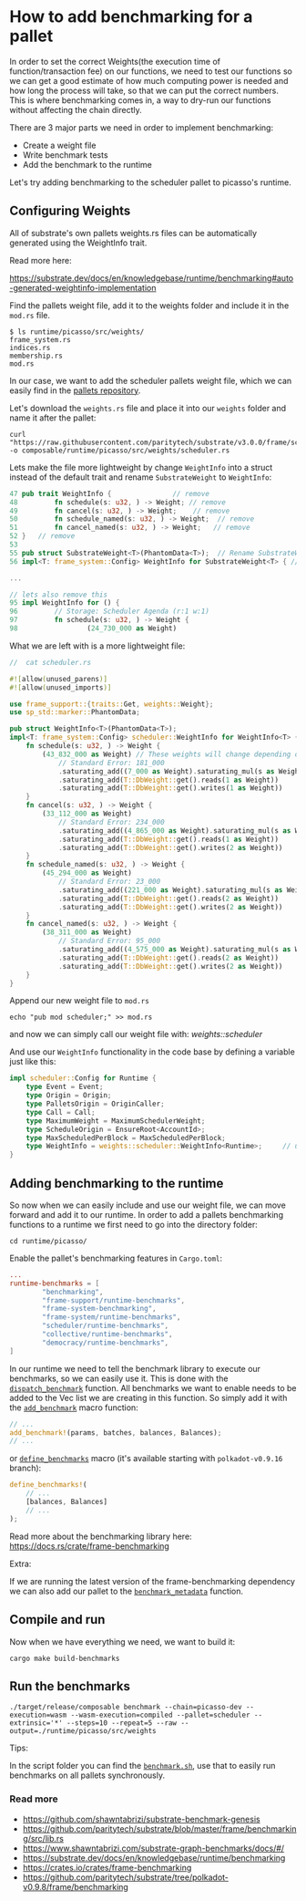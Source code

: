 # How to add benchmarking for a pallet

In order to set the correct Weights(the execution time of function/transaction fee) on our functions, we need to test our functions so we can
get a good estimate of how much computing power is needed and how long the process will take, so that we can put the correct numbers.
This is where benchmarking comes in, a way to dry-run our functions without affecting the chain directly.

There are 3 major parts we need in order to implement benchmarking:

* Create a weight file
* Write benchmark tests
* Add the benchmark to the runtime

Let's try adding benchmarking to the scheduler pallet to picasso's runtime.

## Configuring Weights

All of substrate's own pallets weights.rs files can be automatically generated using the WeightInfo trait.

Read more here:

https://substrate.dev/docs/en/knowledgebase/runtime/benchmarking#auto-generated-weightinfo-implementation

Find the pallets weight file, add it to the weights folder and include it in the `mod.rs` file.

```shell
$ ls runtime/picasso/src/weights/
frame_system.rs
indices.rs
membership.rs
mod.rs
```

In our case, we want to add the scheduler pallets weight file, which
we can easily find in the [pallets repository](https://github.com/paritytech/substrate/tree/master/frame/scheduler).

Let's download the `weights.rs` file and place it into our `weights` folder and name it after the pallet:

```shell
curl "https://raw.githubusercontent.com/paritytech/substrate/v3.0.0/frame/scheduler/src/weights.rs" -o composable/runtime/picasso/src/weights/scheduler.rs
```

Lets make the file more lightweight by change `WeightInfo` into a struct instead of the default trait and rename `SubstrateWeight` to `WeightInfo`:

```rust
47 pub trait WeightInfo {               // remove
48         fn schedule(s: u32, ) -> Weight; // remove
49         fn cancel(s: u32, ) -> Weight;    // remove
50         fn schedule_named(s: u32, ) -> Weight;  // remove
51         fn cancel_named(s: u32, ) -> Weight;   // remove
52 }   // remove
53
55 pub struct SubstrateWeight<T>(PhantomData<T>);  // Rename SubstrateWeight to WeightInfo everywhere
56 impl<T: frame_system::Config> WeightInfo for SubstrateWeight<T> { //same

...

// lets also remove this
95 impl WeightInfo for () {
96         // Storage: Scheduler Agenda (r:1 w:1)
97         fn schedule(s: u32, ) -> Weight {
98                 (24_730_000 as Weight)

```

What we are left with is a more lightweight file:

```rust
//  cat scheduler.rs

#![allow(unused_parens)]
#![allow(unused_imports)]

use frame_support::{traits::Get, weights::Weight};
use sp_std::marker::PhantomData;

pub struct WeightInfo<T>(PhantomData<T>);
impl<T: frame_system::Config> scheduler::WeightInfo for WeightInfo<T> {
	fn schedule(s: u32, ) -> Weight {
		(43_832_000 as Weight) // These weights will change depending on the results from the benchmarking
			// Standard Error: 181_000
			.saturating_add((7_000 as Weight).saturating_mul(s as Weight))
			.saturating_add(T::DbWeight::get().reads(1 as Weight))
			.saturating_add(T::DbWeight::get().writes(1 as Weight))
	}
	fn cancel(s: u32, ) -> Weight {
		(33_112_000 as Weight)
			// Standard Error: 234_000
			.saturating_add((4_865_000 as Weight).saturating_mul(s as Weight))
			.saturating_add(T::DbWeight::get().reads(1 as Weight))
			.saturating_add(T::DbWeight::get().writes(2 as Weight))
	}
	fn schedule_named(s: u32, ) -> Weight {
		(45_294_000 as Weight)
			// Standard Error: 23_000
			.saturating_add((221_000 as Weight).saturating_mul(s as Weight))
			.saturating_add(T::DbWeight::get().reads(2 as Weight))
			.saturating_add(T::DbWeight::get().writes(2 as Weight))
	}
	fn cancel_named(s: u32, ) -> Weight {
		(38_311_000 as Weight)
			// Standard Error: 95_000
			.saturating_add((4_575_000 as Weight).saturating_mul(s as Weight))
			.saturating_add(T::DbWeight::get().reads(2 as Weight))
			.saturating_add(T::DbWeight::get().writes(2 as Weight))
	}
}
```

Append our new weight file to `mod.rs`

```shell
echo "pub mod scheduler;" >> mod.rs
```

and now we can simply call our weight file with: *weights::scheduler*

And use our `WeightInfo` functionality in the code base by defining a variable just like this:

```rust
impl scheduler::Config for Runtime {
	type Event = Event;
	type Origin = Origin;
	type PalletsOrigin = OriginCaller;
	type Call = Call;
	type MaximumWeight = MaximumSchedulerWeight;
	type ScheduleOrigin = EnsureRoot<AccountId>;
	type MaxScheduledPerBlock = MaxScheduledPerBlock;
	type WeightInfo = weights::scheduler::WeightInfo<Runtime>;     // updated
}
```

## Adding benchmarking to the runtime

So now when we can easily include and use our weight file, we can move forward and add it to our runtime.
In order to add a pallets benchmarking functions to a runtime we first
need to go into the directory folder:

```shell
cd runtime/picasso/
```

Enable the pallet's benchmarking features in `Cargo.toml`:

```toml
...
runtime-benchmarks = [
        "benchmarking",
        "frame-support/runtime-benchmarks",
        "frame-system-benchmarking",
        "frame-system/runtime-benchmarks",
        "scheduler/runtime-benchmarks",
        "collective/runtime-benchmarks",
        "democracy/runtime-benchmarks",
]

```

In our runtime we need to tell the benchmark library to execute our benchmarks, so we can easily use it.
This is done with the [`dispatch_benchmark`](https://github.com/paritytech/substrate/blob/polkadot-v0.9.8/frame/benchmarking/src/utils.rs#L93) function. All benchmarks
we want to enable needs to be added to the Vec list we are creating in this function.
So simply add it with the [`add_benchmark`](https://docs.rs/frame-benchmarking/3.0.0/frame_benchmarking/macro.add_benchmark.html) macro function:

```rust
// ...
add_benchmark!(params, batches, balances, Balances);
// ...
```

or [`define_benchmarks`](https://github.com/paritytech/substrate/blob/ededa465214e308d18f12d90515bb49c974c0d7d/frame/benchmarking/src/lib.rs#L1845) macro (it's available starting with `polkadot-v0.9.16` branch):

```rust
define_benchmarks!(
	// ...
	[balances, Balances]
	// ...
);
```

Read more about the benchmarking library here: https://docs.rs/crate/frame-benchmarking

Extra:

If we are running the latest version of the frame-benchmarking dependency we can also add our pallet to the [`benchmark_metadata`](https://github.com/paritytech/substrate/blob/19162e43be45817b44c7d48e50d03f074f60fbf4/frame/benchmarking/src/utils.rs#L201) function.

## Compile and run

Now when we have everything we need, we want to build it:

```shell
cargo make build-benchmarks
```

## Run the benchmarks

```shell
./target/release/composable benchmark --chain=picasso-dev --execution=wasm --wasm-execution=compiled --pallet=scheduler --extrinsic='*' --steps=10 --repeat=5 --raw --output=./runtime/picasso/src/weights
```

Tips:

In the script folder you can find the [`benchmark.sh`](https://github.com/ComposableFi/composable/blob/56e2c1746b845a3556631b5bcebcf7a1773f1f42/scripts/benchmark.sh), use that to easily run benchmarks on all pallets synchronously.

### Read more

* https://github.com/shawntabrizi/substrate-benchmark-genesis
* https://github.com/paritytech/substrate/blob/master/frame/benchmarking/src/lib.rs
* https://www.shawntabrizi.com/substrate-graph-benchmarks/docs/#/
* https://substrate.dev/docs/en/knowledgebase/runtime/benchmarking
* https://crates.io/crates/frame-benchmarking
* https://github.com/paritytech/substrate/tree/polkadot-v0.9.8/frame/benchmarking
